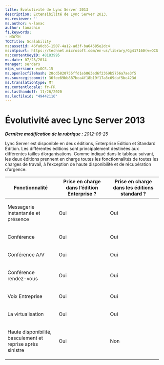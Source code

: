 ```yaml
---
title: Évolutivité de Lync Server 2013
description: Extensibilité de Lync Server 2013.
ms.reviewer: ''
ms.author: v-lanac
author: lanachin
f1.keywords:
- NOCSH
TOCTitle: Scalability
ms:assetid: 46fa0cb5-1507-4a12-ad3f-ba64585e2dc4
ms:mtpsurl: https://technet.microsoft.com/en-us/library/Gg417160(v=OCS.15)
ms:contentKeyID: 48183995
ms.date: 07/23/2014
manager: serdars
mtps_version: v=OCS.15
ms.openlocfilehash: 28cd5820755ffd1eb863ed6f2369b5756a7ae3f5
ms.sourcegitcommit: 36fee89bb887bea4f18b19f17a8c69daf5bc423d
ms.translationtype: MT
ms.contentlocale: fr-FR
ms.lasthandoff: 11/26/2020
ms.locfileid: "49442116"
---
```

# <a name="scalability-with-lync-server-2013"></a>Évolutivité avec Lync Server 2013

<div data-xmlns="http://www.w3.org/1999/xhtml">

<div class="topic" data-xmlns="http://www.w3.org/1999/xhtml" data-msxsl="urn:schemas-microsoft-com:xslt" data-cs="https://msdn.microsoft.com/">

<div data-asp="https://msdn2.microsoft.com/asp">



</div>

<div id="mainSection">

<div id="mainBody">

<span> </span>

_**Dernière modification de la rubrique :** 2012-06-25_

Lync Server est disponible en deux éditions, Enterprise Edition et Standard Edition. Les différentes éditions sont principalement destinées aux différentes tailles d’organisations. Comme indiqué dans le tableau suivant, les deux éditions prennent en charge toutes les fonctionnalités de toutes les charges de travail, à l’exception de haute disponibilité et de récupération d’urgence.


<table>
<colgroup>
<col style="width: 33%" />
<col style="width: 33%" />
<col style="width: 33%" />
</colgroup>
<thead>
<tr class="header">
<th>Fonctionnalité</th>
<th>Prise en charge dans l’édition Enterprise ?</th>
<th>Prise en charge dans les éditions standard ?</th>
</tr>
</thead>
<tbody>
<tr class="odd">
<td><p>Messagerie instantanée et présence</p></td>
<td><p>Oui</p></td>
<td><p>Oui</p></td>
</tr>
<tr class="even">
<td><p>Conférence</p></td>
<td><p>Oui</p></td>
<td><p>Oui</p></td>
</tr>
<tr class="odd">
<td><p>Conférence A/V</p></td>
<td><p>Oui</p></td>
<td><p>Oui</p></td>
</tr>
<tr class="even">
<td><p>Conférence rendez-vous</p></td>
<td><p>Oui</p></td>
<td><p>Oui</p></td>
</tr>
<tr class="odd">
<td><p>Voix Entreprise</p></td>
<td><p>Oui</p></td>
<td><p>Oui</p></td>
</tr>
<tr class="even">
<td><p>La virtualisation</p></td>
<td><p>Oui</p></td>
<td><p>Oui</p></td>
</tr>
<tr class="odd">
<td><p>Haute disponibilité, basculement et reprise après sinistre</p></td>
<td><p>Oui</p></td>
<td><p>Non</p></td>
</tr>
</tbody>
</table>


</div>

<span> </span>

</div>

</div>

</div>

